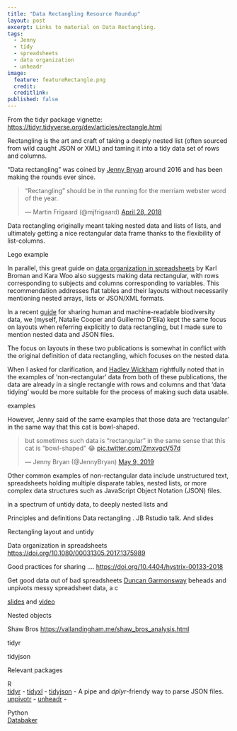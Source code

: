 ```yaml
---
title: "Data Rectangling Resource Roundup"
layout: post
excerpt: Links to material on Data Rectangling. 
tags:
  - Jenny
  - tidy
  - spreadsheets
  - data organization
  - unheadr
image:
  feature: featureRectangle.png
  credit: 
  creditlink: 
published: false
---
```


From the tidyr package vignette:
https://tidyr.tidyverse.org/dev/articles/rectangle.html

Rectangling is the art and craft of taking a deeply nested list (often sourced from wild caught JSON or XML) and taming it into a tidy data set of rows and columns. 

“Data rectangling” was coined by [Jenny Bryan](https://twitter.com/JennyBryan) around 2016 and has been making the rounds ever since.

<blockquote class="twitter-tweet" data-conversation="none" data-lang="en"><p lang="en" dir="ltr">“Rectangling” should be in the running for the merriam webster word of the year.</p>&mdash; Martin Frigaard (@mjfrigaard) <a href="https://twitter.com/mjfrigaard/status/990307358596259840?ref_src=twsrc%5Etfw">April 28, 2018</a></blockquote>
<script async src="https://platform.twitter.com/widgets.js" charset="utf-8"></script>  

<script async class="speakerdeck-embed" data-id="907f3dc0cdb5496c8d35efca70e5f6bd" data-ratio="1.33333333333333" src="//speakerdeck.com/assets/embed.js"></script>  

Data rectangling originally meant taking nested data and lists of lists, and ultimately getting a nice rectangular data frame thanks to the flexibility of list-columns.

Lego example

In parallel, this great guide on [data organization in spreadsheets](https://doi.org/10.1080/00031305.2017.1375989) 
by Karl Broman and Kara Woo also suggests making data rectangular, with rows corresponding to subjects and columns corresponding to variables. This recommendation addresses flat tables and their layouts without necessarily mentioning nested arrays, lists or JSON/XML formats.

In a recent [guide](https://doi.org/10.4404/hystrix-00133-2018) for sharing human and machine-readable biodiversity data, we (myself, Natalie Cooper and Guillermo D’Elía) kept the same focus on layouts when referring explicitly to data rectangling, but I made sure to mention nested data and JSON files.

The focus on layouts in these two publications is somewhat in conflict with the original definition of data rectangling, which focuses on the nested data.

When I asked for clarification, and [Hadley Wickham](https://twitter.com/hadleywickham) rightfully noted that in the examples of ‘non-rectangular’ data from both of these publications, the data are already in a single rectangle with rows and columns and that ‘data tidying’ would be more suitable for the process of making such data usable. 

examples

However, Jenny said of the same examples that those data are ‘rectangular’ in the same way that this cat is bowl-shaped.

<blockquote class="twitter-tweet" data-conversation="none" data-lang="en"><p lang="en" dir="ltr">but sometimes such data is “rectangular” in the same sense that this cat is “bowl-shaped” 😂 <a href="https://t.co/ZmxvgcV57d">pic.twitter.com/ZmxvgcV57d</a></p>&mdash; Jenny Bryan (@JennyBryan) <a href="https://twitter.com/JennyBryan/status/1126582138344595456?ref_src=twsrc%5Etfw">May 9, 2019</a></blockquote>
<script async src="https://platform.twitter.com/widgets.js" charset="utf-8"></script>



Other common examples of non-rectangular data include unstructured text, spreadsheets holding
multiple disparate tables, nested lists, or more complex data structures such as JavaScript Object Notation (JSON) files.

in a spectrum of untidy data, to deeply nested lists and 

Principles and definitions
Data rectangling . JB Rstudio talk. And slides


Rectangling layout and untidy 

Data organization in spreadsheets
https://doi.org/10.1080/00031305.2017.1375989

Good practices for sharing ….
https://doi.org/10.4404/hystrix-00133-2018

Get good data out of bad spreadsheets
[Duncan Garmonsway](https://twitter.com/nacnudus) beheads and unpivots messy spreadsheet data, a c

[slides](https://docs.google.com/presentation/d/1tVwn_-QVGZTflnF9APiPACNvyAKqujdl6JmxmrdDjok/edit?usp=sharing) and [video](https://www.youtube.com/watch?v=PYAxTuPk1mc)

Nested objects

Shaw Bros 
https://vallandingham.me/shaw_bros_analysis.html

tidyr

tidyjson

Relevant packages

R  
[tidyr](https://tidyr.tidyverse.org/dev/index.html) - 
[tidyxl](https://github.com/nacnudus/tidyxl) - 
[tidyjson](https://github.com/sailthru/tidyjson) - A pipe and _dplyr_-friendy way to parse JSON files.
[unpivotr](https://github.com/nacnudus/unpivotr) - 
[unheadr](https://github.com/luisDVA/unheadr) - 


Python  
[Databaker](https://databaker.sensiblecode.io/)




